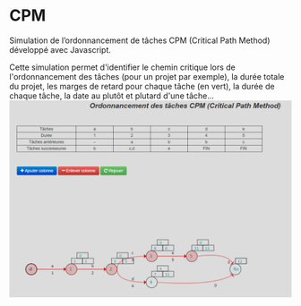 # CPM
Simulation de l’ordonnancement de tâches CPM (Critical Path Method) développé avec Javascript.

Cette simulation permet d'identifier le chemin critique lors de l'ordonnancement des tâches (pour un projet par exemple), la durée totale du projet, les marges de retard pour chaque tâche (en vert), la durée de chaque tâche, la date au plutôt et plutard d'une tâche...
![](CPM.PNG)
